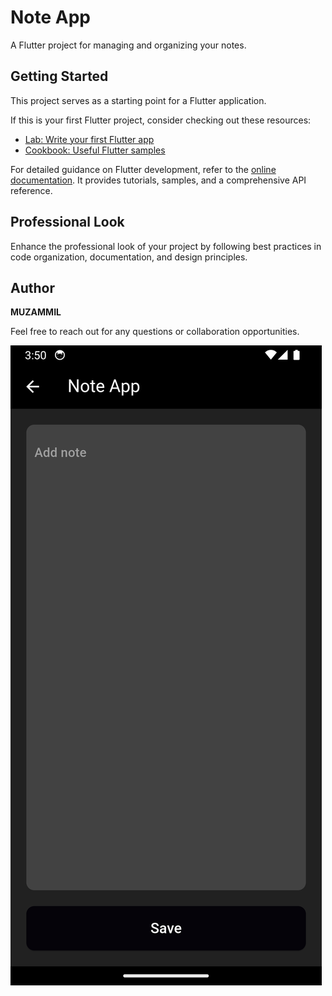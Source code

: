 # Note App

A Flutter project for managing and organizing your notes.

## Getting Started

This project serves as a starting point for a Flutter application.

If this is your first Flutter project, consider checking out these resources:

- [Lab: Write your first Flutter app](https://docs.flutter.dev/get-started/codelab)
- [Cookbook: Useful Flutter samples](https://docs.flutter.dev/cookbook)

For detailed guidance on Flutter development, refer to the [online documentation](https://docs.flutter.dev/). It provides tutorials, samples, and a comprehensive API reference.

## Professional Look

Enhance the professional look of your project by following best practices in code organization, documentation, and design principles.

## Author

**MUZAMMIL**

Feel free to reach out for any questions or collaboration opportunities.

![Project Image](assets/images/project_screenshot.png.png)
